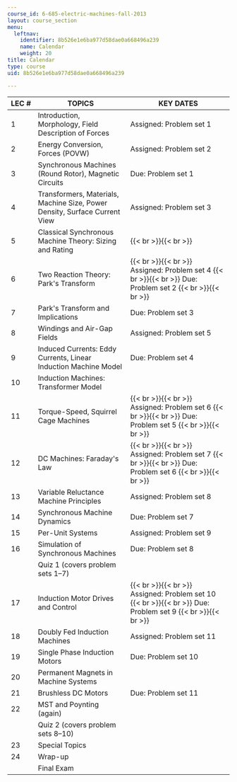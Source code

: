 ```yaml
---
course_id: 6-685-electric-machines-fall-2013
layout: course_section
menu:
  leftnav:
    identifier: 8b526e1e6ba977d58dae0a668496a239
    name: Calendar
    weight: 20
title: Calendar
type: course
uid: 8b526e1e6ba977d58dae0a668496a239

---
```


| LEC # | TOPICS | KEY DATES |
| --- | --- | --- |
| 1 | Introduction, Morphology, Field Description of Forces | Assigned: Problem set 1 |
| 2 | Energy Conversion, Forces (POVW) | Assigned: Problem set 2 |
| 3 | Synchronous Machines (Round Rotor), Magnetic Circuits | Due: Problem set 1 |
| 4 | Transformers, Materials, Machine Size, Power Density, Surface Current View | Assigned: Problem set 3 |
| 5 | Classical Synchronous Machine Theory: Sizing and Rating |  {{< br >}}{{< br >}}  |
| 6 | Two Reaction Theory: Park's Transform |  {{< br >}}{{< br >}} Assigned: Problem set 4 {{< br >}}{{< br >}} Due: Problem set 2 {{< br >}}{{< br >}}  |
| 7 | Park's Transform and Implications | Due: Problem set 3 |
| 8 | Windings and Air-Gap Fields | Assigned: Problem set 5 |
| 9 | Induced Currents: Eddy Currents, Linear Induction Machine Model | Due: Problem set 4 |
| 10 | Induction Machines: Transformer Model | &nbsp; |
| 11 | Torque-Speed, Squirrel Cage Machines |  {{< br >}}{{< br >}} Assigned: Problem set 6 {{< br >}}{{< br >}} Due: Problem set 5 {{< br >}}{{< br >}}  |
| 12 | DC Machines: Faraday's Law |  {{< br >}}{{< br >}} Assigned: Problem set 7 {{< br >}}{{< br >}} Due: Problem set 6 {{< br >}}{{< br >}}  |
| 13 | Variable Reluctance Machine Principles | Assigned: Problem set 8 |
| 14 | Synchronous Machine Dynamics | Due: Problem set 7 |
| 15 | Per-Unit Systems | Assigned: Problem set 9 |
| 16 | Simulation of Synchronous Machines | Due: Problem set 8 |
| &nbsp; | Quiz 1 (covers problem sets 1–7) | &nbsp; |
| 17 | Induction Motor Drives and Control |  {{< br >}}{{< br >}} Assigned: Problem set 10 {{< br >}}{{< br >}} Due: Problem set 9 {{< br >}}{{< br >}}  |
| 18 | Doubly Fed Induction Machines | Assigned: Problem set 11 |
| 19 | Single Phase Induction Motors | Due: Problem set 10 |
| 20 | Permanent Magnets in Machine Systems | &nbsp; |
| 21 | Brushless DC Motors | Due: Problem set 11 |
| 22 | MST and Poynting (again) | &nbsp; |
| &nbsp; | Quiz 2 (covers problem sets 8–10) | &nbsp; |
| 23 | Special Topics | &nbsp; |
| 24 | Wrap-up | &nbsp; |
| &nbsp; | Final Exam |